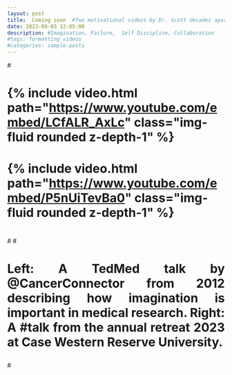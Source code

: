 ```yaml
---
layout: post
title:  Coming soon  #Two motivational videos by Dr. Scott decades apart 
date: 2023-09-03 12:05:00
description: #Imagination, Failure,  Self Discipline, Collaboration   
#tags: formatting videos
#categories: sample-posts
---
```


#<div class="row mt-3">
#    <div class="col-sm mt-3 mt-md-0">
#        {% include video.html path="https://www.youtube.com/embed/LCfALR_AxLc" class="img-fluid rounded z-depth-1" %}
#    </div>
#    <div class="col-sm mt-3 mt-md-0">
#        {% include video.html path="https://www.youtube.com/embed/P5nUiTevBa0" class="img-fluid rounded z-depth-1" %}
#    </div>
#</div>
#<div class="caption">
#    <p align="justify">Left: A TedMed talk by @CancerConnector from 2012 describing how imagination is important in medical research. Right: A #talk from the annual retreat 2023 at Case Western Reserve University.</p>
#</div>
